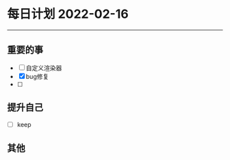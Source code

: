 #  每日计划 2022-02-16
---
## 重要的事
- [ ]  自定义渲染器
- [x]  bug修复
- [ ]  



## 提升自己
- [ ]  keep
  



## 其他








